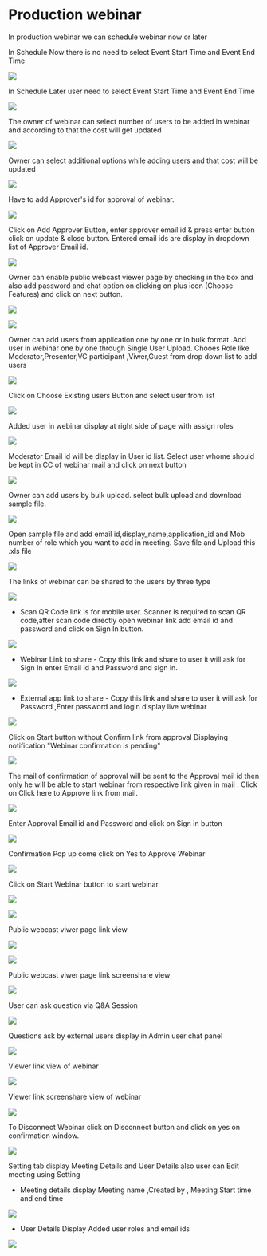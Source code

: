 # Production webinar

 In production webinar we can schedule webinar now or later

In Schedule Now there is no need to select Event Start Time and Event End Time

![](../.gitbook/assets/schedule_later.PNG)

In Schedule Later user need to select Event Start Time and Event End Time

![](../.gitbook/assets/image%20%2861%29.png)

The owner of webinar can select number of users to be added in webinar and according to that the cost will get updated

![](../.gitbook/assets/image%20%28199%29.png)

Owner can select additional options while adding users and that cost will be updated

![](../.gitbook/assets/image%20%2888%29.png)

Have to add Approver's id for approval of webinar. 

![](../.gitbook/assets/image%20%2876%29.png)

Click on Add Approver Button, enter approver email id & press enter button click on update & close button. Entered email ids are display in dropdown list of Approver Email id.

![](../.gitbook/assets/image%20%28205%29.png)

Owner can enable public webcast viewer page by checking in the box and also add password and chat option on clicking on plus icon \(Choose Features\) and click on next button.

![](../.gitbook/assets/image%20%2879%29.png)

![](../.gitbook/assets/image%20%28150%29.png)

Owner can add users from application one by one or in bulk format .Add user in webinar one by one through Single User Upload. Chooes Role like Moderator,Presenter,VC participant ,Viwer,Guest from drop down list to add users 

![](../.gitbook/assets/image%20%28187%29.png)

Click on Choose Existing users Button and select user from list 

![](../.gitbook/assets/image%20%28140%29.png)

Added user in webinar display at right side of page with assign roles

![](../.gitbook/assets/image%20%2889%29.png)

 Moderator Email id will be display in User id list. Select user whome should be kept in CC of webinar mail and click on next button

![](../.gitbook/assets/image%20%28204%29.png)

Owner can add users by bulk upload. select bulk upload and download sample file.

![](../.gitbook/assets/image%20%28129%29.png)

Open sample file and add email id,display\_name,application\_id and Mob number of role which you want to add in meeting. Save file and Upload this .xls file 

![](../.gitbook/assets/image%20%28215%29.png)

 The links of webinar can be shared to the users by three type

![](../.gitbook/assets/image%20%28246%29.png)

* Scan QR Code link is for mobile user. Scanner is required to scan QR code,after scan code directly open webinar link add email id and password and click on Sign In button.

![](../.gitbook/assets/image%20%28127%29.png)

* Webinar Link to share - Copy this link and share to user it will ask for Sign In enter Email id and Password and sign in.

![](../.gitbook/assets/image%20%28201%29.png)

* External app link to share - Copy this link and share to user it will ask for Password ,Enter password and login display live webinar

![](../.gitbook/assets/image%20%28123%29.png)

Click on Start button without Confirm link from approval Displaying notification "Webinar confirmation is pending"

![](../.gitbook/assets/image%20%2848%29.png)

The mail of confirmation of approval will be sent to the Approval mail id then only he will be able to start webinar from respective link given in mail . Click on Click here to Approve link from mail.

![](../.gitbook/assets/image%20%2883%29.png)

Enter Approval Email id and Password and click on Sign in button

![](../.gitbook/assets/image%20%284%29.png)

Confirmation Pop up come click on Yes to Approve Webinar

![](../.gitbook/assets/image%20%28165%29.png)

Click on Start Webinar button to start webinar

![](../.gitbook/assets/image%20%28240%29.png)

![](../.gitbook/assets/image%20%28160%29.png)

Public webcast viwer page link view

![](../.gitbook/assets/image%20%28104%29.png)

![](../.gitbook/assets/image%20%28159%29.png)

Public webcast viwer page link screenshare view

![](../.gitbook/assets/image%20%28146%29.png)

User can ask question via Q&A Session 

![](../.gitbook/assets/image%20%286%29.png)

Questions ask by external users display in Admin user chat panel

![](../.gitbook/assets/image%20%28170%29.png)

Viewer link view of webinar

![](../.gitbook/assets/image%20%2863%29.png)

Viewer link screenshare view of webinar

![](../.gitbook/assets/image%20%2827%29.png)

To Disconnect Webinar click on Disconnect button and click on yes on confirmation window.

![](../.gitbook/assets/image%20%28112%29.png)

Setting tab display Meeting Details and User Details also user can Edit meeting using Setting

* Meeting details display Meeting name ,Created by , Meeting Start time and end time

![](../.gitbook/assets/image%20%2820%29.png)

* User Details Display Added user roles and email ids 

![](../.gitbook/assets/image%20%2859%29.png)

